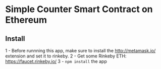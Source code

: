# Simple Counter Smart Contract on Ethereum

## Install
1 - Before runnning this app, make sure to install the http://metamask.io/ extension and set it to rinkeby. 
2 - Get some Rinkeby ETH: https://faucet.rinkeby.io/
3 - `npm install` the app